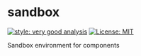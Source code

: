 # sandbox

[![style: very good analysis][very_good_analysis_badge]][very_good_analysis_link]
[![License: MIT][license_badge]][license_link]

Sandbox environment for components

[license_badge]: https://img.shields.io/badge/license-MIT-blue.svg
[license_link]: https://opensource.org/licenses/MIT
[very_good_analysis_badge]: https://img.shields.io/badge/style-very_good_analysis-B22C89.svg
[very_good_analysis_link]: https://pub.dev/packages/very_good_analysis
